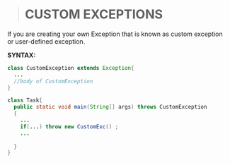 > # CUSTOM EXCEPTIONS
If you are creating your own Exception that is known as custom exception or user-defined exception.

__SYNTAX:__
```java
class CustomException extends Exception{
  ...
  //body of CustomException
}

class Task{
  public static void main(String[] args) throws CustomException
  {
    ...
    if(...) throw new CustomExc() ;
    ...
    
  }
}

```
